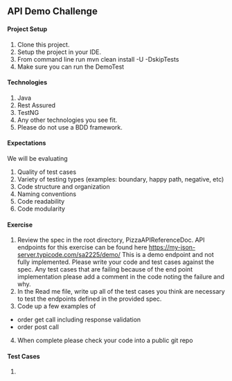 ## API Demo Challenge

#### Project Setup
1. Clone this project.
2. Setup the project in your IDE.
3. From command line run mvn clean install -U -DskipTests
5. Make sure you can run the DemoTest

#### Technologies
1. Java
2. Rest Assured
3. TestNG
4. Any other technologies you see fit.
5. Please do not use a BDD framework.

#### Expectations
We will be evaluating
1. Quality of test cases
2. Variety  of testing types (examples: boundary, happy path, negative, etc)
3. Code structure and organization
4. Naming conventions
5. Code readability
6. Code modularity


#### Exercise
1. Review the spec in the root directory, PizzaAPIReferenceDoc.  API endpoints for this exercise can be found here
   https://my-json-server.typicode.com/sa2225/demo/ 
   This is a demo endpoint and not fully implemented.  Please write your code and test cases against the spec.  Any test cases that are failing because of the end point implementation please add a comment in the code noting the failure and why.
2. In the Read me file, write up all of the test cases you think are necessary to test the endpoints defined in the provided spec.
3. Code up a few examples of 
  - order get call including response validation
  - order post call
4. When complete please check your code into a public git repo

#### Test Cases

 1.  

